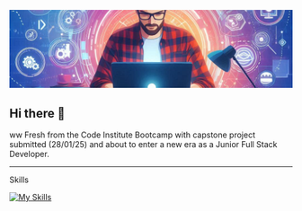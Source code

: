 ![Feature 1](images/bannerstack.png)

## Hi there 👋
ww
Fresh from the Code Institute Bootcamp with capstone project submitted (28/01/25) and about to enter a new era as a Junior Full Stack Developer.

<hr>
Skills

[![My Skills](https://skillicons.dev/icons?i=bootstrap,html,css,js,postgres,vscode,django,heroku,figma,git,github,godot,flutter&perline=6)](https://skillicons.dev)

